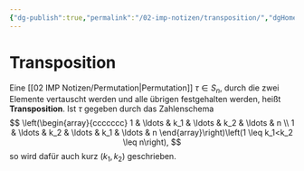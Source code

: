 ```yaml
---
{"dg-publish":true,"permalink":"/02-imp-notizen/transposition/","dgHomeLink":true,"dgPassFrontmatter":false}
---
```


# Transposition
Eine [[02 IMP Notizen/Permutation|Permutation]] $\tau \in S_n$, durch die zwei Elemente vertauscht werden und alle übrigen festgehalten werden, heißt **Transposition**. Ist $\tau$ gegeben durch das Zahlenschema
$$
\left(\begin{array}{ccccccc}
1 & \ldots & k_1 & \ldots & k_2 & \ldots & n \\
1 & \ldots & k_2 & \ldots & k_1 & \ldots & n
\end{array}\right)\left(1 \leq k_1<k_2 \leq n\right),
$$
so wird dafür auch kurz $\left(k_1, k_2\right)$ geschrieben.